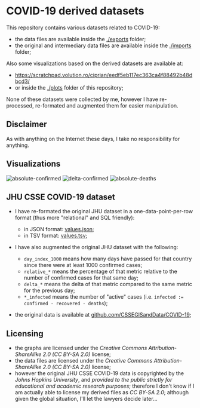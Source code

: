 

# COVID-19 derived datasets

This repository contains various datasets related to COVID-19:
* the data files are available inside the [./exports](./exports) folder;
* the original and intermediary data files are available inside the [./imports](./imports) folder;

Also some visualizations based on the derived datasets are available at:
* https://scratchpad.volution.ro/ciprian/eedf5eb117ec363ca4f88492b48dbcd3/
* or inside the [./plots](./plots) folder of this repository;

None of these datasets were collected by me, however I have re-processed, re-formated and augmented them for easier manipulation.




## Disclaimer

As with anything on the Internet these days, I take no responsibility for anything.




## Visualizations

![absolute-confirmed](./plots/jhu/global/svg/absolute-confirmed.svg)
![delta-confirmed](./plots/jhu/global/svg/delta-confirmed.svg)
![absolute-deaths](./plots/jhu/global/svg/absolute-deaths.svg)




## JHU CSSE COVID-19 dataset

* I have re-formated the original JHU dataset in a one-data-point-per-row format (thus more "relational" and SQL friendly):

  * in JSON format: [values.json](./exports/jhu/values.json);
  * in TSV format: [values.tsv](./exports/jhu/values.tsv);

* I have also augmented the original JHU dataset with the following:

  * `day_index_1000` means how many days have passed for that country since there were at least 1000 confirmed cases;
  * `relative_*` means the percentage of that metric relative to the number of confirmed cases for that same day;
  * `delta_*` means the delta of that metric compared to the same metric for the previous day;
  * `*_infected` means the number of "active" cases (i.e. `infected := confirmed - recovered - deaths`);

* the original data is available at [github.com/CSSEGISandData/COVID-19](https://github.com/CSSEGISandData/COVID-19);




## Licensing

* the graphs are licensed under the *Creative Commons Attribution-ShareAlike 2.0 (CC BY-SA 2.0)* license;
* the data files are licensed under the *Creative Commons Attribution-ShareAlike 2.0 (CC BY-SA 2.0)* license;
* however the original JHU CSSE COVID-19 data is copyrighted by the *Johns Hopkins University*,
  and *provided to the public strictly for educational and academic research purposes*;
  therefore I don't know if I am actually able to license my derived files as *CC BY-SA 2.0*;
  although given the global situation, I'll let the lawyers decide later...

